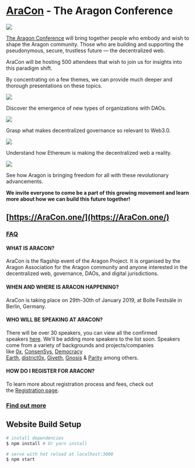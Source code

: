 # [AraCon](https://aracon.one/) - The Aragon Conference
[![](https://gallery.mailchimp.com/a590aa3843a54b079d48e6e18/images/8acc39ef-37e8-49c2-9ace-0d40097bdbb3.png)](https://AraCon.one/)

[The Aragon Conference](https://aracon.one/) will bring together people who embody and wish to shape the Aragon community. Those who are building and supporting the pseudonymous, secure, trustless future — the decentralized web.

AraCon will be hosting 500 attendees that wish to join us for insights into this paradigm shift.

By concentrating on a few themes, we can provide much deeper and thorough presentations on these topics.

<img src="src/components/Home/assets/icon_01.svg">

Discover the emergence of new types of organizations with DAOs.

<img src="src/components/Home/assets/icon_02.svg">

Grasp what makes decentralized governance so relevant to Web3.0.

<img src="src/components/Home/assets/icon_03.svg">

Understand how Ethereum is making the decentralized web a reality.

<img src="src/components/Home/assets/icon_04.svg">

See how Aragon is bringing freedom for all with these revolutionary advancements.

**We invite everyone to come be a part of this growing movement and learn more about how we can build this future together!**

## **[https://AraCon.one/](https://AraCon.one/)**

### [FAQ](https://aracon.one/faq)

#### WHAT IS ARACON?
AraCon is the flagship event of the Aragon Project. It is organised by the Aragon Association for the Aragon community and anyone interested in the decentralized web, governance, DAOs, and digital jurisdictions.

#### WHEN AND WHERE IS ARACON HAPPENING?
AraCon is taking place on 29th-30th of January 2019, at Bolle Festsäle in Berlin, Germany.

#### WHO WILL BE SPEAKING AT ARACON?

There will be over 30 speakers, you can view all the confirmed speakers [here](https://aracon.one/speakers). We'll be adding more speakers to the list soon. Speakers come from a variety of backgrounds and projects/companies like [0x](https://0xproject.com/), [ConsenSys](https://consensys.net/), [Democracy Earth](https://www.democracy.earth/), [district0x](https://district0x.io/), [Giveth](https://giveth.io/), [Gnosis](https://gnosis.pm/) & [Parity](https://www.parity.io/) among others.

#### HOW DO I REGISTER FOR ARACON?

To learn more about registration process and fees, check out the [Registration page](https://aracon.one/registration).

### [Find out more](https://aracon.one/faq)

## Website Build Setup

``` bash
# install dependencies
$ npm install # Or yarn install

# serve with hot reload at localhost:3000
$ npm start
```

